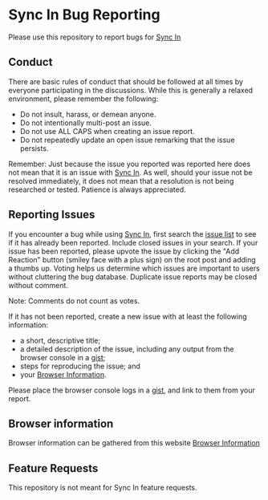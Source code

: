  
Sync In Bug Reporting
==============

Please use this repository to report bugs for [Sync In](www.syncin.app)


Conduct
-------

There are basic rules of conduct that should be followed at all times by everyone participating in the discussions.  While this is generally a relaxed environment, please remember the following:

- Do not insult, harass, or demean anyone.
- Do not intentionally multi-post an issue.
- Do not use ALL CAPS when creating an issue report.
- Do not repeatedly update an open issue remarking that the issue persists.

Remember: Just because the issue you reported was reported here does not mean that it is an issue with [Sync In](www.syncin.app).  As well, should your issue not be resolved immediately, it does not mean that a resolution is not being researched or tested.  Patience is always appreciated.

Reporting Issues
----------------

If you encounter a bug while using [Sync In](www.syncin.app), first search the [issue list](https://github.com/aparekh5/sync-in-bug-reporting/issues) to see if it has already been reported. Include closed issues in your search. If your issue has been reported, please upvote the issue by clicking the "Add Reaction" button (smiley face with a plus sign) on the root post and adding a thumbs up. Voting helps us determine which issues are important to users without cluttering the bug database. Duplicate issue reports may be closed without comment.

Note: Comments do not count as votes.

If it has not been reported, create a new issue with at least the following information:
- a short, descriptive title;
- a detailed description of the issue, including any output from the browser console in a [gist](https://gist.github.com);
- steps for reproducing the issue; and
- your [Browser Information](http://www.bbc.co.uk/accessibility/guides/which_browser.shtml).

Please place the browser console logs in a [gist](https://gist.github.com), and link to them from your report.

Browser information
-------------------

Browser information can be gathered from this website [Browser Information](http://www.bbc.co.uk/accessibility/guides/which_browser.shtml)


Feature Requests
-------------------

This repository is not meant for Sync In feature requests.
